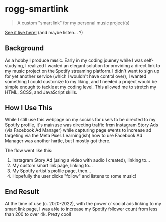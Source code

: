 # rogg-smartlink

> A custom "smart link" for my personal music project(s)

[See it live here!](https://roggcollins.killtheheartache.com) (and maybe listen... ?)

## Background

As a hobby I produce music. Early in my coding journey while I was self-studying, I realized I wanted an elegant solution for providing a direct link to my music project on the Spotify streaming platform. I didn't want to sign up for yet another service (which I wouldn't have control over), I wanted something I could customize to my liking, and I needed a project would be simple enough to tackle at my coding level. This allowed me to stretch my HTML, SCSS, and JavaScript skills.

## How I Use This

While I still use this webpage on my socials for users to be directed to my Spotify profile, it's main use was directing traffic from Instagram Story Ads (via Facebook Ad Manager) while capturing page events to increase ad targeting via the Meta Pixel. Learning(ish) how to use Facebook Ad Manager was another hurtle, but I mostly got there.

The flow went like this:

1. Instagram Story Ad (using a video with audio I created), linking to...
2. My custom smart link page, linking to...
3. My Spotify artist's profile page, then...
4. Hopefully the user clicks "follow" and listens to some music!

## End Result

At the time of use (c. 2020-2022), with the power of social ads linking to my smart link page, I was able to increase my Spotify follower count from less than 200 to over 4k. Pretty cool!
